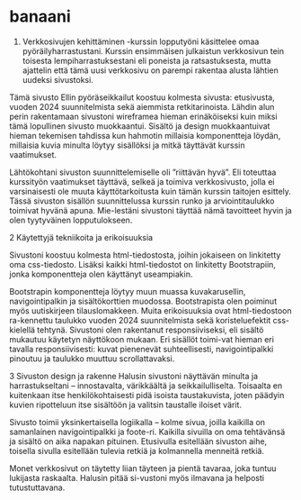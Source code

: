 # banaani
1. Verkkosivujen kehittäminen -kurssin lopputyöni käsittelee omaa pyöräilyharrastustani. Kurssin ensimmäisen julkaistun verkkosivun tein toisesta lempiharrastuksestani eli poneista ja ratsastuksesta, mutta ajattelin että tämä uusi verkkosivu on parempi rakentaa alusta lähtien uudeksi sivustoksi. 

Tämä sivusto Ellin pyöräseikkailut koostuu kolmesta sivusta: etusivusta, vuoden 2024 suunnitelmista sekä aiemmista retkitarinoista. Lähdin alun perin rakentamaan sivustoni wireframea hieman erinäköiseksi kuin miksi tämä lopullinen sivusto muokkaantui. Sisältö ja design muokkaantuivat hieman tekemisen tahdissa kun hahmotin millaisia komponentteja löydän, millaisia kuvia minulta löytyy sisällöksi ja mitkä täyttävät kurssin vaatimukset. 

Lähtökohtani sivuston suunnittelemiselle oli ”riittävän hyvä”. Eli toteuttaa kurssityön vaatimukset täyttävä, selkeä ja toimiva verkkosivusto, jolla ei varsinaisesti ole muuta käyttötarkoitusta kuin tämän kurssin taitojen esittely. Tässä sivuston sisällön suunnittelussa kurssin runko ja arviointitaulukko toimivat hyvänä apuna. Mie-lestäni sivustoni täyttää nämä tavoitteet hyvin ja olen tyytyväinen lopputulokseen.

2	Käytettyjä tekniikoita ja erikoisuuksia

Sivustoni koostuu kolmesta html-tiedostosta, joihin jokaiseen on linkitetty oma css-tiedosto. Lisäksi kaikki html-tiedostot on linkitetty Bootstrapiin, jonka komponentteja olen käyttänyt useampiakin. 

Bootstrapin komponentteja löytyy muun muassa kuvakarusellin, navigointipalkin ja sisältökorttien muodossa. Bootstrapista olen poiminut myös uutiskirjeen tilauslomakkeen. Muita erikoisuuksia ovat html-tiedostoon ra-kennettu taulukko vuoden 2024 suunnitelmista sekä koristeluefektit css-kielellä tehtynä.
Sivustoni olen rakentanut responsiiviseksi, eli sisältö mukautuu käytetyn näyttökoon mukaan. Eri sisällöt toimi-vat hieman eri tavalla responsiivisesti: kuvat pienenevät suhteellisesti, navigointipalkki pinoutuu ja taulukko muuttuu scrollattavaksi. 

3	Sivuston design ja rakenne
Halusin sivustoni näyttävän minulta ja harrastukseltani – innostavalta, värikkäältä ja seikkailulliselta. Toisaalta en kuitenkaan itse henkilökohtaisesti pidä isoista taustakuvista, joten päädyin kuvien ripotteluun itse sisältöön ja valitsin taustalle iloiset värit. 

Sivusto toimii yksinkertaisella logiikalla – kolme sivua, joilla kaikilla on samanlainen navigointipalkki ja foote-ri. Kaikilla sivuilla on oma tehtävänsä ja sisältö on aika napakan pituinen. Etusivulla esitellään sivuston aihe, toisella sivulla esitellään tulevia retkiä ja kolmannella menneitä retkiä. 

Monet verkkosivut on täytetty liian täyteen ja pientä tavaraa, joka tuntuu lukijasta raskaalta. Halusin pitää si-vustoni myös ilmavana ja helposti tutustuttavana.
